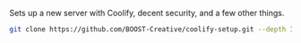 Sets up a new server with Coolify, decent security, and a few other things.

```bash
git clone https://github.com/BOOST-Creative/coolify-setup.git --depth 1 /tmp/cs && /tmp/cs/setup.sh
```
